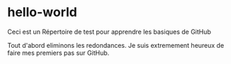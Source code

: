 # hello-world
Ceci est un Répertoire de test pour apprendre les basiques de GitHub

Tout d'abord eliminons les redondances.
Je suis extremement heureux de faire mes premiers pas sur GitHub.
